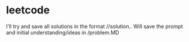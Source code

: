 # leetcode

I'll try and save all solutions in the format <leetcode problem number>/<language>/solution.<ext>. Will save the prompt and initial understanding/ideas in  <leetcode problem number>/problem.MD
